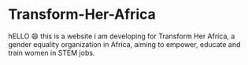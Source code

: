# Transform-Her-Africa

hELLO 😄 this is a website i am developing for Transform Her Africa, a gender equality organization in Africa, aiming to empower, educate and train women in STEM jobs. 
